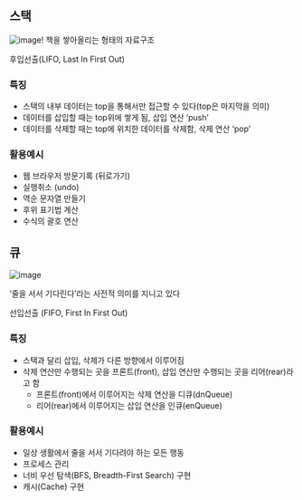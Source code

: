 ## 스택

![image](https://github.com/everyware-ie/CS/assets/88030920/e3376dd2-3db2-4530-8083-0cad7e3cb02d)!
책을 쌓아올리는 형태의 자료구조

후입선출(LIFO, Last In First Out)

### 특징

- 스택의 내부 데이터는 top을 통해서만 접근할 수 있다(top은 마지막을 의미)
- 데이터를 삽입할 때는 top위에 쌓게 됨, 삽입 연산 ‘push’
- 데이터를 삭제할 때는 top에 위치한 데이터를 삭제함, 삭제 연산 ‘pop’

### 활용예시

- 웹 브라우저 방문기록 (뒤로가기)
- 실행취소 (undo)
- 역순 문자열 만들기
- 후위 표기법 계산
- 수식의 괄호 연산

## 큐

![image](https://github.com/everyware-ie/CS/assets/88030920/4f001b1f-ee8d-4fc1-8c68-9d16559f9f88)

‘줄을 서서 기다린다’라는 사전적 의미를 지니고 있다

선입선출 (FIFO, First In First Out)

### 특징

- 스택과 달리 삽입, 삭제가 다른 방향에서 이루어짐
- 삭제 연산만 수행되는 곳을 프론트(front), 삽입 연산만 수행되는 곳을 리어(rear)라고 함
    - 프론트(front)에서 이루어지는 삭제 연산을 디큐(dnQueue)
    - 리어(rear)에서 이루어지는 삽입 연산을 인큐(enQueue)

### 활용예시

- 일상 생활에서 줄을 서서 기다려야 하는 모든 행동
- 프로세스 관리
- 너비 우선 탐색(BFS, Breadth-First Search) 구현
- 캐시(Cache) 구현